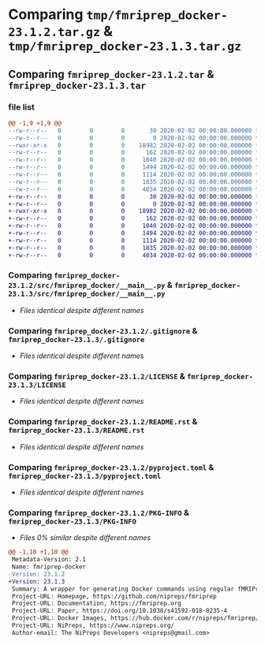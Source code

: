 # Comparing `tmp/fmriprep_docker-23.1.2.tar.gz` & `tmp/fmriprep_docker-23.1.3.tar.gz`

## Comparing `fmriprep_docker-23.1.2.tar` & `fmriprep_docker-23.1.3.tar`

### file list

```diff
@@ -1,9 +1,9 @@
--rw-r--r--   0        0        0       30 2020-02-02 00:00:00.000000 fmriprep_docker-23.1.2/.flake8
--rw-r--r--   0        0        0        0 2020-02-02 00:00:00.000000 fmriprep_docker-23.1.2/src/fmriprep_docker/__init__.py
--rwxr-xr-x   0        0        0    18982 2020-02-02 00:00:00.000000 fmriprep_docker-23.1.2/src/fmriprep_docker/__main__.py
--rw-r--r--   0        0        0      162 2020-02-02 00:00:00.000000 fmriprep_docker-23.1.2/src/fmriprep_docker/_version.py
--rw-r--r--   0        0        0     1040 2020-02-02 00:00:00.000000 fmriprep_docker-23.1.2/.gitignore
--rw-r--r--   0        0        0     1494 2020-02-02 00:00:00.000000 fmriprep_docker-23.1.2/LICENSE
--rw-r--r--   0        0        0     1114 2020-02-02 00:00:00.000000 fmriprep_docker-23.1.2/README.rst
--rw-r--r--   0        0        0     1835 2020-02-02 00:00:00.000000 fmriprep_docker-23.1.2/pyproject.toml
--rw-r--r--   0        0        0     4034 2020-02-02 00:00:00.000000 fmriprep_docker-23.1.2/PKG-INFO
+-rw-r--r--   0        0        0       30 2020-02-02 00:00:00.000000 fmriprep_docker-23.1.3/.flake8
+-rw-r--r--   0        0        0        0 2020-02-02 00:00:00.000000 fmriprep_docker-23.1.3/src/fmriprep_docker/__init__.py
+-rwxr-xr-x   0        0        0    18982 2020-02-02 00:00:00.000000 fmriprep_docker-23.1.3/src/fmriprep_docker/__main__.py
+-rw-r--r--   0        0        0      162 2020-02-02 00:00:00.000000 fmriprep_docker-23.1.3/src/fmriprep_docker/_version.py
+-rw-r--r--   0        0        0     1040 2020-02-02 00:00:00.000000 fmriprep_docker-23.1.3/.gitignore
+-rw-r--r--   0        0        0     1494 2020-02-02 00:00:00.000000 fmriprep_docker-23.1.3/LICENSE
+-rw-r--r--   0        0        0     1114 2020-02-02 00:00:00.000000 fmriprep_docker-23.1.3/README.rst
+-rw-r--r--   0        0        0     1835 2020-02-02 00:00:00.000000 fmriprep_docker-23.1.3/pyproject.toml
+-rw-r--r--   0        0        0     4034 2020-02-02 00:00:00.000000 fmriprep_docker-23.1.3/PKG-INFO
```

### Comparing `fmriprep_docker-23.1.2/src/fmriprep_docker/__main__.py` & `fmriprep_docker-23.1.3/src/fmriprep_docker/__main__.py`

 * *Files identical despite different names*

### Comparing `fmriprep_docker-23.1.2/.gitignore` & `fmriprep_docker-23.1.3/.gitignore`

 * *Files identical despite different names*

### Comparing `fmriprep_docker-23.1.2/LICENSE` & `fmriprep_docker-23.1.3/LICENSE`

 * *Files identical despite different names*

### Comparing `fmriprep_docker-23.1.2/README.rst` & `fmriprep_docker-23.1.3/README.rst`

 * *Files identical despite different names*

### Comparing `fmriprep_docker-23.1.2/pyproject.toml` & `fmriprep_docker-23.1.3/pyproject.toml`

 * *Files identical despite different names*

### Comparing `fmriprep_docker-23.1.2/PKG-INFO` & `fmriprep_docker-23.1.3/PKG-INFO`

 * *Files 0% similar despite different names*

```diff
@@ -1,10 +1,10 @@
 Metadata-Version: 2.1
 Name: fmriprep-docker
-Version: 23.1.2
+Version: 23.1.3
 Summary: A wrapper for generating Docker commands using regular fMRIPrep syntax
 Project-URL: Homepage, https://github.com/nipreps/fmriprep
 Project-URL: Documentation, https://fmriprep.org
 Project-URL: Paper, https://doi.org/10.1038/s41592-018-0235-4
 Project-URL: Docker Images, https://hub.docker.com/r/nipreps/fmriprep/tags/
 Project-URL: NiPreps, https://www.nipreps.org/
 Author-email: The NiPreps Developers <nipreps@gmail.com>
```

